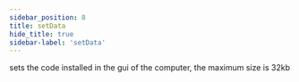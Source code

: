 ```yaml
---
sidebar_position: 8
title: setData
hide_title: true
sidebar-label: 'setData'
---
```


sets the code installed in the gui of the computer, the maximum size is 32kb